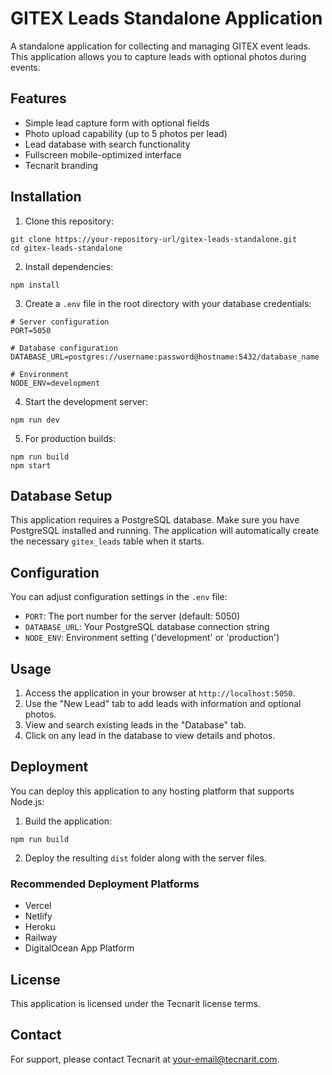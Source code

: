 # GITEX Leads Standalone Application

A standalone application for collecting and managing GITEX event leads. This application allows you to capture leads with optional photos during events.

## Features

- Simple lead capture form with optional fields
- Photo upload capability (up to 5 photos per lead)
- Lead database with search functionality
- Fullscreen mobile-optimized interface
- Tecnarit branding

## Installation

1. Clone this repository:
```
git clone https://your-repository-url/gitex-leads-standalone.git
cd gitex-leads-standalone
```

2. Install dependencies:
```
npm install
```

3. Create a `.env` file in the root directory with your database credentials:
```
# Server configuration
PORT=5050

# Database configuration
DATABASE_URL=postgres://username:password@hostname:5432/database_name

# Environment
NODE_ENV=development
```

4. Start the development server:
```
npm run dev
```

5. For production builds:
```
npm run build
npm start
```

## Database Setup

This application requires a PostgreSQL database. Make sure you have PostgreSQL installed and running. The application will automatically create the necessary `gitex_leads` table when it starts.

## Configuration

You can adjust configuration settings in the `.env` file:

- `PORT`: The port number for the server (default: 5050)
- `DATABASE_URL`: Your PostgreSQL database connection string
- `NODE_ENV`: Environment setting ('development' or 'production')

## Usage

1. Access the application in your browser at `http://localhost:5050`.
2. Use the "New Lead" tab to add leads with information and optional photos.
3. View and search existing leads in the "Database" tab.
4. Click on any lead in the database to view details and photos.

## Deployment

You can deploy this application to any hosting platform that supports Node.js:

1. Build the application:
```
npm run build
```

2. Deploy the resulting `dist` folder along with the server files.

### Recommended Deployment Platforms

- Vercel
- Netlify
- Heroku
- Railway
- DigitalOcean App Platform

## License

This application is licensed under the Tecnarit license terms.

## Contact

For support, please contact Tecnarit at your-email@tecnarit.com.